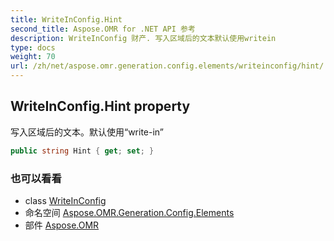 ```yaml
---
title: WriteInConfig.Hint
second_title: Aspose.OMR for .NET API 参考
description: WriteInConfig 财产. 写入区域后的文本默认使用writein
type: docs
weight: 70
url: /zh/net/aspose.omr.generation.config.elements/writeinconfig/hint/
---
```

## WriteInConfig.Hint property

写入区域后的文本。默认使用“write-in”

```csharp
public string Hint { get; set; }
```

### 也可以看看

* class [WriteInConfig](../)
* 命名空间 [Aspose.OMR.Generation.Config.Elements](../../writeinconfig/)
* 部件 [Aspose.OMR](../../../)


